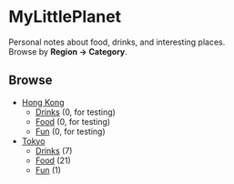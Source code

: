 # MyLittlePlanet

Personal notes about food, drinks, and interesting places.  
Browse by **Region → Category**.

## Browse
- [Hong Kong](./hongkong/README.md)
  - [Drinks](./hongkong/drinks/README.md) (0, for testing)
  - [Food](./hongkong/food/README.md) (0, for testing)
  - [Fun](./hongkong/fun/README.md) (0, for testing)
- [Tokyo](./tokyo/README.md)
  - [Drinks](./tokyo/drinks/README.md) (7)
  - [Food](./tokyo/food/README.md) (21)
  - [Fun](./tokyo/fun/README.md) (1)